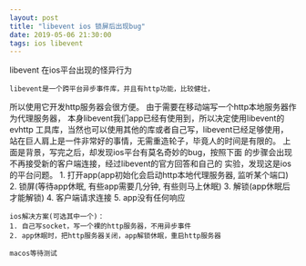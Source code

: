 ```yaml
---
layout: post
title: "libevent ios 锁屏后出现bug"
date: 2019-05-06 21:30:00
tags: ios libevent
---
```

libevent 在ios平台出现的怪异行为

	libevent是一个跨平台异步事件库，并且有http功能，比较健壮，
所以使用它开发http服务器会很方便。
	由于需要在移动端写一个http本地服务器作为代理服务器，
本身libevent我们app已经有使用到，所以决定使用libevent的evhttp
工具库，当然也可以使用其他的库或者自己写，libevent已经足够使用，
站在巨人肩上是一件非常好的事情，无需重造轮子，毕竟人的时间是有限的。
	上面是背景，写完之后，却发现ios平台有莫名奇妙的bug，按照下面
的步骤会出现不再接受新的客户端连接，经过libevent的官方回答和自己的
实验，发现这是ios的平台问题。
	1. 打开app(app初始化会启动http本地代理服务器, 监听某个端口)
	2. 锁屏(等待app休眠, 有些app需要几分钟, 有些则马上休眠)
	3. 解锁(app休眠后才能解锁)
	4. 客户端请求连接
	5. app没有任何响应

	ios解决方案(可选其中一个)：
	1. 自己写socket，写一个裸的http服务器，不用异步事件
	2. app休眠时，把http服务器关闭，app解锁休眠，重启http服务器

	macos等待测试